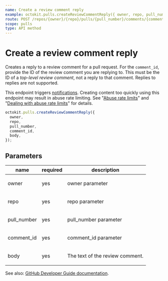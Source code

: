 ```yaml
---
name: Create a review comment reply
example: octokit.pulls.createReviewCommentReply({ owner, repo, pull_number, comment_id, body })
route: POST /repos/{owner}/{repo}/pulls/{pull_number}/comments/{comment_id}/replies
scope: pulls
type: API method
---
```


# Create a review comment reply

Creates a reply to a review comment for a pull request. For the `comment_id`, provide the ID of the review comment you are replying to. This must be the ID of a _top-level review comment_, not a reply to that comment. Replies to replies are not supported.

This endpoint triggers [notifications](https://help.github.com/articles/about-notifications/). Creating content too quickly using this endpoint may result in abuse rate limiting. See "[Abuse rate limits](https://developer.github.com/v3/#abuse-rate-limits)" and "[Dealing with abuse rate limits](https://developer.github.com/v3/guides/best-practices-for-integrators/#dealing-with-abuse-rate-limits)" for details.

```js
octokit.pulls.createReviewCommentReply({
  owner,
  repo,
  pull_number,
  comment_id,
  body,
});
```

## Parameters

<table>
  <thead>
    <tr>
      <th>name</th>
      <th>required</th>
      <th>description</th>
    </tr>
  </thead>
  <tbody>
    <tr><td>owner</td><td>yes</td><td>

owner parameter

</td></tr>
<tr><td>repo</td><td>yes</td><td>

repo parameter

</td></tr>
<tr><td>pull_number</td><td>yes</td><td>

pull_number parameter

</td></tr>
<tr><td>comment_id</td><td>yes</td><td>

comment_id parameter

</td></tr>
<tr><td>body</td><td>yes</td><td>

The text of the review comment.

</td></tr>
  </tbody>
</table>

See also: [GitHub Developer Guide documentation](https://developer.github.com/v3/pulls/comments/#create-a-review-comment-reply).
